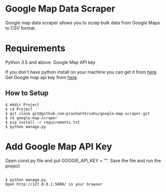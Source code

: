 # Google Map Data Scraper
Google map data scraper allows you to scrap bulk data from Google Maps to CSV format.


# Requirements

Python 3.5 and above.
Google Map API key

If you don't have python install on your machine you can get it from [here](https://www.python.org/downloads/f).
Get Google map api key from [here](https://developers.google.com/maps/documentation/javascript/get-api-key).

## How to Setup

    $ mkdir Project
    $ cd Project
    $ git clone git@github.com:prashantkrsahu/google-map-scraper.git
    $ cd google-map-scraper
    $ pip install -r requirements.txt
    $ python manage.py
   
# Add Google Map API Key
Open const.py file and put GOOGlE_API_KEY = "<Google Map API Key>".
Save the file and run the project
## 
    $ python manage.py
    Open http://127.0.0.1:5000/ in your brawser